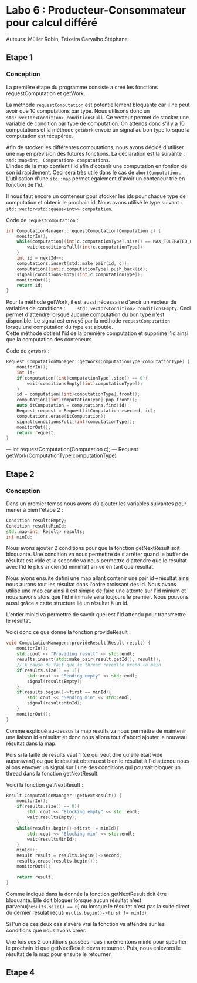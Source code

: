 # Labo 6 : Producteur-Consommateur pour calcul différé

Auteurs: Müller Robin, Teixeira Carvalho Stéphane

## Etape 1
### Conception
La première étape du programme consiste a créé les fonctions requestComputation et getWork.

La méthode `requestComputation` est potentiellement bloquante car il ne peut avoir que 10 computations par type. Nous utilisons donc un `std::vector<Condition> conditionsFull`. Ce vecteur permet de stocker une variable de condition par type de computation. On attends donc s'il y a 10 computations et la méthode `getWork` envoie un signal au bon type lorsque la computation est récupérée.

Afin de stocker les différentes computations, nous avons décidé d'utiliser une `map` en prévision des futures fonctions. La déclaration est la suivante : `std::map<int, Computation> computations`.  
L'index de la map contient l'id afin d'obtenir une computation en fontion de son id rapidement. Ceci sera très utile dans le cas de `abortComputation` .   
L'utilisation d'une `std::map` permet également d'avoir un conteneur trié en fonction de l'id.

Il nous faut encore un conteneur pour stocker les ids pour chaque type de computation et obtenir le prochain id. Nous avons utilisé le type suivant : `std::vector<std::queue<int>> computation`.

Code de `requestComputation` :
```C
int ComputationManager::requestComputation(Computation c) {
    monitorIn();
    while(computation[(int)c.computationType].size() == MAX_TOLERATED_QUEUE_SIZE){
        wait(conditionsFull[(int)c.computationType]);
    }
    int id = nextId++;
    computations.insert(std::make_pair(id, c));
    computation[(int)c.computationType].push_back(id);
    signal(conditionsEmpty[(int)c.computationType]);
    monitorOut();
    return id;
}
```

Pour la méthode getWork, il est aussi nécessaire d'avoir un vecteur de variables de conditions : `    std::vector<Condition> conditionsEmpty`. Ceci permet d'attendre lorsque aucune computation du bon type n'est disponible. Le signal est envoyé par la méthode `requestComputation` lorsqu'une computation du type est ajoutée.  
Cette méthode obtient l'id de la première computation et supprime l'id ainsi que la computation des conteneurs.

Code de `getWork` :
```C
Request ComputationManager::getWork(ComputationType computationType) {
    monitorIn();
    int id;
    if(computation[(int)computationType].size() == 0){
        wait(conditionsEmpty[(int)computationType]);
    }
    id = computation[(int)computationType].front();
    computation[(int)computationType].pop_front();
    auto itComputation = computations.find(id);
    Request request = Request(itComputation->second, id);
    computations.erase(itComputation);
    signal(conditionsFull[(int)computationType]);
    monitorOut();
    return request;
}
```

— int requestComputation(Computation c);
— Request getWork(ComputationType computationType)

## Etape 2

### Conception
Dans un premier temps nous avons dû ajouter les variables suivantes pour mener à bien l'étape 2 :
```cpp
Condition resultsEmpty;
Condition resultsMinId;
std::map<int, Result> results;
int minId;
```
Nous avons ajouter 2 conditions pour que la fonction getNextResult soit bloquante. Une condition va nous permettre de s'arrêter quand le buffer de résultat est vide et la seconde va nous permettre d'attendre que le résultat avec l'id le plus ancien(id minimal) arrive en tant que résultat.

Nous avons ensuite défini une map allant contenir une pair id->résultat ainsi nous aurons tout les résultat dans l'ordre croissant des id. Nous avons utilisé une map car ainsi il est simple de faire une attente sur l'id minium et nous savons alors que l'id minimale sera toujours le premier. Nous pouvons aussi  grâce a cette structure lié un résultat à un id.

L'entier minId va permettre de savoir quel est l'id attendu pour transmettre le résultat.

Voici donc ce que donne la fonction provideResult :
```cpp
void ComputationManager::provideResult(Result result) {
    monitorIn();
    std::cout << "Providing result" << std::endl;
    results.insert(std::make_pair(result.getId(), result));
    // A cause du fait que le thread reveille prend la main
    if(results.size() == 1){
        std::cout << "Sending empty" << std::endl;
        signal(resultsEmpty);
    }
    if(results.begin()->first == minId){
        std::cout << "Sending min" << std::endl;
        signal(resultsMinId);
    }
    monitorOut();
}
```
Comme expliqué au-dessus la map results va nous permettre de maintenir une liaison id->résultat et donc nous allons tout d'abord ajouter le nouveau résultat dans la map.

Puis si la taille de results vaut 1 (ce qui veut dire qu'elle était vide auparavant) ou que le résultat obtenu est bien le résultat à l'id attendu nous allons envoyer un signal sur l'une des conditions qui pourrait bloquer un thread dans la fonction getNextResult.

Voici la fonction getNextResult :
```cpp
Result ComputationManager::getNextResult() {
    monitorIn();
    if(results.size() == 0){
        std::cout << "Blocking empty" << std::endl;
        wait(resultsEmpty);
    }
    while(results.begin()->first != minId){
        std::cout << "Blocking min" << std::endl;
        wait(resultsMinId);
    }
    minId++;
    Result result = results.begin()->second;
    results.erase(results.begin());
    monitorOut();

    return result;
}
```
Comme indiqué dans la donnée la fonction getNextResult doit être bloquante. Elle doit bloquer lorsque aucun résultat n'est parvenu(`results.size() == 0`) ou lorsque le résultat n'est pas la suite direct du dernier resulat reçu(`results.begin()->first != minId`).

Si l'un de ces deux cas s'avère vrai la fonction va attendre sur les conditions que nous avons créer.

Une fois ces 2 conditions passées nous incrémentons minId pour spécifier le prochain id que getNextResult devra retourner. Puis, nous enlevons le résultat de la map pour ensuite le retourner.

## Etape 4
